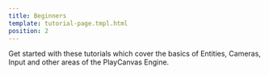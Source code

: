 ```yaml
---
title: Beginners
template: tutorial-page.tmpl.html
position: 2
---
```


Get started with these tutorials which cover the basics of Entities, Cameras, Input and other areas of the PlayCanvas Engine.

